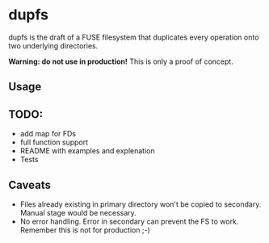 # dupfs

dupfs is the draft of a FUSE filesystem that duplicates every operation onto two underlying directories.

**Warning: do not use in production!** This is only a proof of concept.

## Usage

## TODO:
 * add map for FDs
 * full function support
 * README with examples and explenation
 * Tests

## Caveats

* Files already existing in primary directory won't be copied to secondary. Manual stage would be necessary.
* No error handling. Error in secondary can prevent the FS to work. Remember this is not for production ;-)
